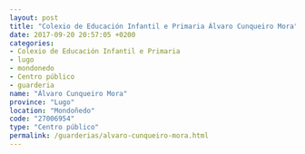 ```yaml
---
layout: post
title: "Colexio de Educación Infantil e Primaria Álvaro Cunqueiro Mora"
date: 2017-09-20 20:57:05 +0200
categories:
- Colexio de Educación Infantil e Primaria
- lugo
- mondonedo
- Centro público
- guarderia
name: "Álvaro Cunqueiro Mora"
province: "Lugo"
location: "Mondoñedo"
code: "27006954"
type: "Centro público"
permalink: /guarderias/alvaro-cunqueiro-mora.html
---
```

